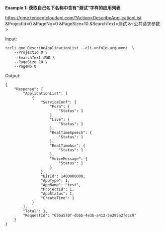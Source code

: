 **Example 1: 获取自己名下名称中含有“测试”字样的应用列表**

https://gme.tencentcloudapi.com/?Action=DescribeApplicationList
&ProjectId=0
&PageNo=0
&PageSize=10
&SearchText=测试
&<公共请求参数>

Input: 

```
tccli gme DescribeApplicationList --cli-unfold-argument  \
    --ProjectId 0 \
    --SearchText 测试 \
    --PageSize 10 \
    --PageNo 0
```

Output: 
```
{
    "Response": {
        "ApplicationList": [
            {
                "ServiceConf": {
                    "Porn": {
                        "Status": 1
                    },
                    "Live": {
                        "Status": 1
                    },
                    "RealTimeSpeech": {
                        "Status": 1
                    },
                    "RealTimeAsr": {
                        "Status": 1
                    },
                    "VoiceMessage": {
                        "Status": 1
                    }
                },
                "BizId": 1400000000,
                "AppType": 1,
                "AppName": "test",
                "ProjectId": 1,
                "AppStatus": 1,
                "CreateTime": 1
            }
        ],
        "Total": 1,
        "RequestId": "65ba570f-dbbb-4e3b-a412-5e285a2fecc9"
    }
}
```

